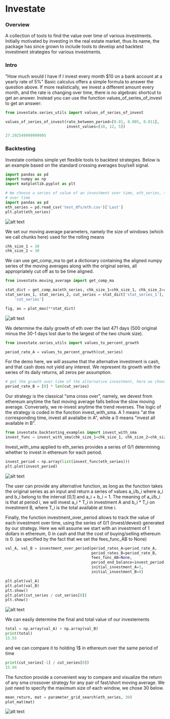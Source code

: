 # Investate

### Overview
A collection of tools to find the value over time of various investments.
Initially motivated by investing in the real estate market, thus its name, the package has since grown to 
include tools to develop and backtest investment strategies for various investments.

### Intro
"How much would I have if I invest every month $10 on a bank account at a yearly rate of 5%"
Basic calculus offers a simple formula to answer the question above.
If more realistically, we invest a different amount every month, and the rate is changing over time,
there is no algebraic shortcut to get an answer. Instead you can use the function values_of_series_of_invest to get
an answer:

```python
from investate.series_utils import values_of_series_of_invest

values_of_series_of_invest(rate_between_period=[0.01, 0.005, 0.011], 
                           invest_values=[10, 12, 5])

27.292549999999995
```

### Backtesting
Investate contains simple yet flexible tools to backtest strategies. Below is an example based on the standard 
crossing averages buy/sell signal.

```python
import pandas as pd
import numpy as np
import matplotlib.pyplot as plt

# We choose a series of value of an investment over time, eth_series, the value of Ethereum
# over time
import pandas as pd
eth_series = pd.read_csv('test_dfs/eth.csv')['Last']
plt.plot(eth_series)
```

![alt text](.README_images/img1.png)

[comment]: <> (![alt text]&#40;https://raw.githubusercontent.com/cavart28/investate/main/.README_images/img.png&#41;)


We set our moving average parameters, namely the size of windows (which we call chunks here) used for the rolling means

```python
chk_size_1 = 10
chk_size_2 = 30
```

We can use get_comp_ma to get a dictionary containing the aligned numpy series of the moving averages
along with the original series, all appropriately cut off as to be time aligned.
```python
from investate.moving_average import get_comp_ma

stat_dict = get_comp_ma(eth_series, chk_size_1=chk_size_1, chk_size_2=chk_size_2)
stat_series_1, stat_series_2, cut_series = stat_dict['stat_series_1'], stat_dict['stat_series_2'], stat_dict[
    'cut_series']

fig, ax = plot_mas(**stat_dict)
```

![alt text](.README_images/img2.png)

We determine the daily growth of eth over the last 471 days (500 original minus the 30-1 days lost due to the 
largest of the two chunk size). 
```python
from investate.series_utils import values_to_percent_growth

period_rate_A = values_to_percent_growth(cut_series)
```

For the demo here, we will assume that the alternative investment is cash, and that cash does not yield any
interest. We represent its growth with the series of its daily returns, all zeros per assumption.

```python
# get the growth over time of the alternative investment, here we choose holding cash at 0% APR
period_rate_B = [0] * len(cut_series)
```

Our strategy is the classical "sma cross over", namely, we devest from ethereum anytime the fast moving 
average falls bellow the slow moving average. Conversely, we re-invest anytime the trend reverses.
The logic of the strategy is coded in the function invest_with_sma. A 1 means "at the corresponding time,
invest all availalbe in A", while a 0 means "invest all available in B".

```python
from investate.backtesting_examples import invest_with_sma
invest_func = invest_with_sma(chk_size_1=chk_size_1, chk_size_2=chk_size_2)
```

Invest_with_sma applied to eth_series provides a series of 0/1 determining whether to invest in ethereum
for each period.

```python
invest_period = np.array(list(invest_func(eth_series)))
plt.plot(invest_period)
```

![alt text](.README_images/img3.png)

The user can provide any alternative function, as long as the function takes the original series as an input
and return a series of values a_i/b_i where a_i and b_i belong to the interval [0,1] and a_i + b_i = 1.
The meaning of a_i/b_i is that at period i, we will invest a_i * T_i in investment A and b_i * T_i on investment B,
where T_i is the total available at time i.


Finally, the function investment_over_period allows to track the value of each investment over time, using 
the series of 0/1 (invest/devest) generated by our strategy. Here we will assume we start with an
investment of 1 dollars in ethereum, 0 in cash and that the cost of buying/selling ethereum is 0.
(as specified by the fact that we set the fees_func_AB to None)


```python
val_A, val_B = investment_over_period(period_rates_A=period_rate_A,
                                      period_rates_B=period_rate_B,
                                      fees_func_AB=None,
                                      period_end_balance=invest_period,
                                      initial_investment_A=1,
                                      initial_investment_B=0)

plt.plot(val_A)
plt.plot(val_B)
plt.show()
plt.plot(cut_series / cut_series[0])
plt.show()

```
![alt text](.README_images/img4.png)


We can easily determine the final and total value of our investements

```python
total = np.array(val_A) + np.array(val_B)
print(total)
15.55
```
and we can compare it to holding 1$ in ethereum over the same period of time
```python
print(cut_series[-1] / cut_series[0])
15.94
```

The function provide a convenient way to compare and visualize the return of any sma crossover strategy
for any pair of fast/short moving average. We just need to specify the maximum size of each window, we chose 30 below.

```python
mean_return, mat = parameter_grid_search(eth_series, 30)
plot_mat(mat)
```
![alt text](.README_images/img5.png)

